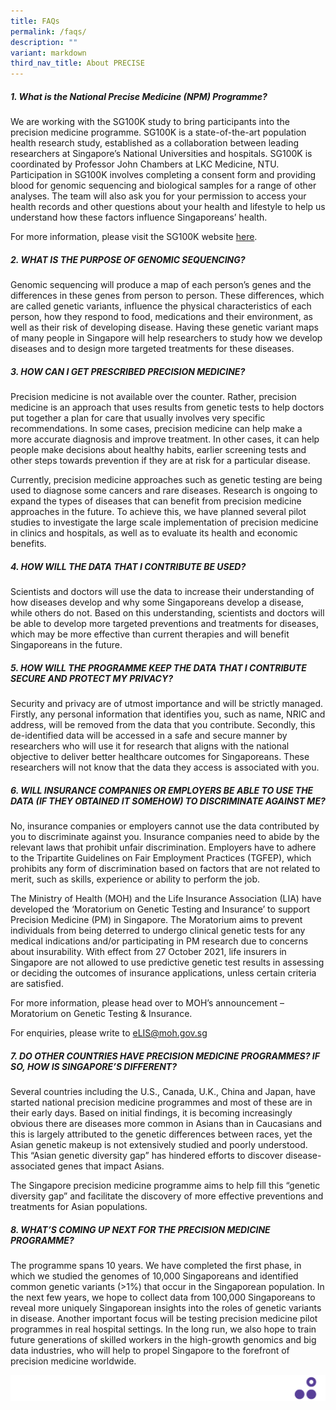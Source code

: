 ```yaml
---
title: FAQs
permalink: /faqs/
description: ""
variant: markdown
third_nav_title: About PRECISE
---
```

##### 1.  What is the National Precise Medicine (NPM) Programme?

We are working with the SG100K study to bring participants into the precision medicine programme. SG100K is a state-of-the-art population health research study, established as a collaboration between leading researchers at Singapore’s National Universities and hospitals. SG100K is coordinated by Professor John Chambers at LKC Medicine, NTU. Participation in SG100K involves completing a consent form and providing blood for genomic sequencing and biological samples for a range of other analyses. The team will also ask you for your permission to access your health records and other questions about your health and lifestyle to help us understand how these factors influence Singaporeans’ health. 

For more information, please visit the SG100K website [here](https://www.healthforlife.sg/Home).

##### 2. WHAT IS THE PURPOSE OF GENOMIC SEQUENCING?

Genomic sequencing will produce a map of each person’s genes and the differences in these genes from person to person. These differences, which are called genetic variants, influence the physical characteristics of each person, how they respond to food, medications and their environment, as well as their risk of developing disease. Having these genetic variant maps of many people in Singapore will help researchers to study how we develop diseases and to design more targeted treatments for these diseases.

##### 3. HOW CAN I GET PRESCRIBED PRECISION MEDICINE?

Precision medicine is not available over the counter. Rather, precision medicine is an approach that uses results from genetic tests to help doctors put together a plan for care that usually involves very specific recommendations. In some cases, precision medicine can help make a more accurate diagnosis and improve treatment. In other cases, it can help people make decisions about healthy habits, earlier screening tests and other steps towards prevention if they are at risk for a particular disease.

Currently, precision medicine approaches such as genetic testing are being used to diagnose some cancers and rare diseases. Research is ongoing to expand the types of diseases that can benefit from precision medicine approaches in the future. To achieve this, we have planned several pilot studies to investigate the large scale implementation of precision medicine in clinics and hospitals, as well as to evaluate its health and economic benefits.

##### 4. HOW WILL THE DATA THAT I CONTRIBUTE BE USED?

Scientists and doctors will use the data to increase their understanding of how diseases develop and why some Singaporeans develop a disease, while others do not. Based on this understanding, scientists and doctors will be able to develop more targeted preventions and treatments for diseases, which may be more effective than current therapies and will benefit Singaporeans in the future.

##### 5. HOW WILL THE PROGRAMME KEEP THE DATA THAT I CONTRIBUTE SECURE AND PROTECT MY PRIVACY?

Security and privacy are of utmost importance and will be strictly managed. Firstly, any personal information that identifies you, such as name, NRIC and address, will be removed from the data that you contribute. Secondly, this de-identified data will be accessed in a safe and secure manner by researchers who will use it for research that aligns with the national objective to deliver better healthcare outcomes for Singaporeans. These researchers will not know that the data they access is associated with you.

##### 6. WILL INSURANCE COMPANIES OR EMPLOYERS BE ABLE TO USE THE DATA (IF THEY OBTAINED IT SOMEHOW) TO DISCRIMINATE AGAINST ME?

No, insurance companies or employers cannot use the data contributed by you to discriminate against you. Insurance companies need to abide by the relevant laws that prohibit unfair discrimination. Employers have to adhere to the Tripartite Guidelines on Fair Employment Practices (TGFEP), which prohibits any form of discrimination based on factors that are not related to merit, such as skills, experience or ability to perform the job.

The Ministry of Health (MOH) and the Life Insurance Association (LIA) have developed the ‘Moratorium on Genetic Testing and Insurance’ to support Precision Medicine (PM) in Singapore. The Moratorium aims to prevent individuals from being deterred to undergo clinical genetic tests for any medical indications and/or participating in PM research due to concerns about insurability. With effect from 27 October 2021, life insurers in Singapore are not allowed to use predictive genetic test results in assessing or deciding the outcomes of insurance applications, unless certain criteria are satisfied.

For more information, please head over to  MOH’s announcement – Moratorium on Genetic Testing & Insurance.

For enquiries, please write to eLIS@moh.gov.sg

##### 7. DO OTHER COUNTRIES HAVE PRECISION MEDICINE PROGRAMMES? IF SO, HOW IS SINGAPORE’S DIFFERENT?

Several countries including the U.S., Canada, U.K., China and Japan, have started national precision medicine programmes and most of these are in their early days. Based on initial findings, it is becoming increasingly obvious there are diseases more common in Asians than in Caucasians and this is largely attributed to the genetic differences between races, yet the Asian genetic makeup is not extensively studied and poorly understood. This “Asian genetic diversity gap” has hindered efforts to discover disease-associated genes that impact Asians.

The Singapore precision medicine programme aims to help fill this “genetic diversity gap” and facilitate the discovery of more effective preventions and treatments for Asian populations.

##### 8. WHAT’S COMING UP NEXT FOR THE PRECISION MEDICINE PROGRAMME?

The programme spans 10 years. We have completed the first phase, in which we studied the genomes of 10,000 Singaporeans and identified common genetic variants (>1%) that occur in the Singaporean population. In the next few years, we hope to collect data from 100,000 Singaporeans to reveal more uniquely Singaporean insights into the roles of genetic variants in disease. Another important focus will be testing precision medicine pilot programmes in real hospital settings. In the long run, we also hope to train future generations of skilled workers in the high-growth genomics and big data industries, who will help to propel Singapore to the forefront of precision medicine worldwide.

![](/images/Banners/banners_page%20footer%203%20-%20purple.png)